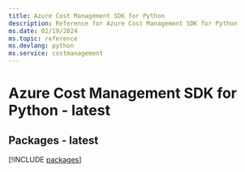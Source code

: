 ```yaml
---
title: Azure Cost Management SDK for Python
description: Reference for Azure Cost Management SDK for Python
ms.date: 02/19/2024
ms.topic: reference
ms.devlang: python
ms.service: costmanagement
---
```

# Azure Cost Management SDK for Python - latest
## Packages - latest
[!INCLUDE [packages](cost-management-index.md)]